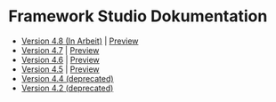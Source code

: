# Framework Studio Dokumentation

* [Version 4.8 (In Arbeit)](v4.8/index.html) \| [Preview](v4.8.pre/index.html)
* [Version 4.7](v4.7/index.html) \| [Preview](v4.7.pre/index.html)
* [Version 4.6](v4.6/index.html) \| [Preview](v4.6.pre/index.html)
* [Version 4.5](v4.5/index.html) \| [Preview](v4.5.pre/index.html)
* [Version 4.4 (deprecated)](v4.4/index.html)
* [Version 4.2 (deprecated)](v4.2/index.html)
